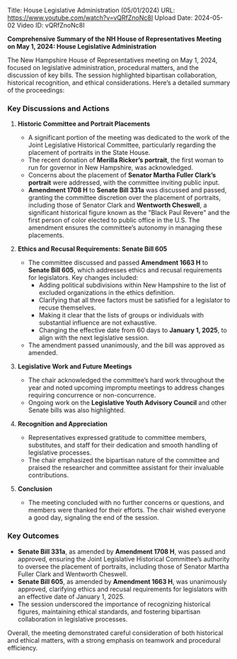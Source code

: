 Title: House Legislative Administration (05/01/2024)
URL: https://www.youtube.com/watch?v=vQRfZnoNc8I
Upload Date: 2024-05-02
Video ID: vQRfZnoNc8I

**Comprehensive Summary of the NH House of Representatives Meeting on May 1, 2024: House Legislative Administration**

The New Hampshire House of Representatives meeting on May 1, 2024, focused on legislative administration, procedural matters, and the discussion of key bills. The session highlighted bipartisan collaboration, historical recognition, and ethical considerations. Here’s a detailed summary of the proceedings:

### **Key Discussions and Actions**

1. **Historic Committee and Portrait Placements**  
   - A significant portion of the meeting was dedicated to the work of the Joint Legislative Historical Committee, particularly regarding the placement of portraits in the State House.  
   - The recent donation of **Merilla Ricker’s portrait**, the first woman to run for governor in New Hampshire, was acknowledged.  
   - Concerns about the placement of **Senator Martha Fuller Clark’s portrait** were addressed, with the committee inviting public input.  
   - **Amendment 1708 H** to **Senate Bill 331a** was discussed and passed, granting the committee discretion over the placement of portraits, including those of Senator Clark and **Wentworth Cheswell**, a significant historical figure known as the "Black Paul Revere" and the first person of color elected to public office in the U.S. The amendment ensures the committee’s autonomy in managing these placements.

2. **Ethics and Recusal Requirements: Senate Bill 605**  
   - The committee discussed and passed **Amendment 1663 H** to **Senate Bill 605**, which addresses ethics and recusal requirements for legislators. Key changes included:  
     - Adding political subdivisions within New Hampshire to the list of excluded organizations in the ethics definition.  
     - Clarifying that all three factors must be satisfied for a legislator to recuse themselves.  
     - Making it clear that the lists of groups or individuals with substantial influence are not exhaustive.  
     - Changing the effective date from 60 days to **January 1, 2025**, to align with the next legislative session.  
   - The amendment passed unanimously, and the bill was approved as amended.

3. **Legislative Work and Future Meetings**  
   - The chair acknowledged the committee’s hard work throughout the year and noted upcoming impromptu meetings to address changes requiring concurrence or non-concurrence.  
   - Ongoing work on the **Legislative Youth Advisory Council** and other Senate bills was also highlighted.

4. **Recognition and Appreciation**  
   - Representatives expressed gratitude to committee members, substitutes, and staff for their dedication and smooth handling of legislative processes.  
   - The chair emphasized the bipartisan nature of the committee and praised the researcher and committee assistant for their invaluable contributions.

5. **Conclusion**  
   - The meeting concluded with no further concerns or questions, and members were thanked for their efforts. The chair wished everyone a good day, signaling the end of the session.

### **Key Outcomes**

- **Senate Bill 331a**, as amended by **Amendment 1708 H**, was passed and approved, ensuring the Joint Legislative Historical Committee’s authority to oversee the placement of portraits, including those of Senator Martha Fuller Clark and Wentworth Cheswell.  
- **Senate Bill 605**, as amended by **Amendment 1663 H**, was unanimously approved, clarifying ethics and recusal requirements for legislators with an effective date of January 1, 2025.  
- The session underscored the importance of recognizing historical figures, maintaining ethical standards, and fostering bipartisan collaboration in legislative processes.

Overall, the meeting demonstrated careful consideration of both historical and ethical matters, with a strong emphasis on teamwork and procedural efficiency.